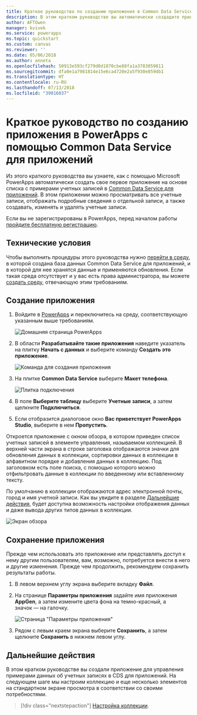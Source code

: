 ```yaml
---
title: Краткое руководство по созданию приложения в Common Data Service для приложений | Документация Майкрософт
description: В этом кратком руководстве вы автоматически создадите приложение в PowerApps, которое управляет данными в Common Data Service для приложений.
author: AFTOwen
manager: kvivek
ms.service: powerapps
ms.topic: quickstart
ms.custom: canvas
ms.reviewer: ''
ms.date: 05/06/2018
ms.author: anneta
ms.openlocfilehash: 50913e593cf279d0d1870cbe88fa1a3703059811
ms.sourcegitcommit: dfa0e1a7981814e15e6ca4720e2a5f930e859db1
ms.translationtype: HT
ms.contentlocale: ru-RU
ms.lasthandoff: 07/13/2018
ms.locfileid: "39016037"
---
```

# <a name="quickstart-generate-an-app-from-common-data-service-for-apps-in-powerapps"></a>Краткое руководство по созданию приложения в PowerApps с помощью Common Data Service для приложений

Из этого краткого руководства вы узнаете, как с помощью Microsoft PowerApps автоматически создать свое первое приложение на основе списка с примерами учетных записей в [Common Data Service для приложений](../common-data-service/data-platform-intro.md). В этом приложении можно просматривать все учетные записи, отображать подробные сведения о отдельной записи, а также создавать, изменять и удалять учетные записи.

Если вы не зарегистрированы в PowerApps, перед началом работы [пройдите бесплатную регистрацию](https://web.powerapps.com).

## <a name="prerequisites"></a>Технические условия
Чтобы выполнить процедуры этого руководства нужно [перейти в среду](working-with-environments.md), в которой создана база данных Common Data Service для приложений, и в которой для нее хранятся данные и применяются обновления. Если такая среда отсутствует и у вас есть права администратора, вы можете [создать среду](../../administrator/environments-administration.md#create-an-environment), отвечающую этим требованиям.

## <a name="generate-an-app"></a>Создание приложения
1. Войдите в [PowerApps](https://web.powerapps.com) и переключитесь на среду, соответствующую указанным выше требованиям.

    ![Домашняя страница PowerApps](./media/data-platform-create-app/sign-in.png)

1. В области **Разрабатывайте такие приложения** наведите указатель на плитку **Начать с данных** и выберите команду **Создать это приложение**.

    ![Команда для создания приложения](./media/data-platform-create-app/make-this-app.png)

1. На плитке **Common Data Service** выберите **Макет телефона**.

    ![Плитка подключения](./media/data-platform-create-app/connection-tile.png)

1. В поле **Выберите таблицу** выберите **Учетные записи**, а затем щелкните **Подключиться**.

1. Если отобразится диалоговое окно **Вас приветствует PowerApps Studio**, выберите в нем **Пропустить**.

Откроется приложение с окном обзора, в котором приведен список учетных записей в элементе управления, называемом коллекцией. В верхней части экрана в строке заголовка отображаются значки для обновления данных в коллекции, сортировки данных в коллекции в алфавитном порядке и добавления данных в коллекцию. Под заголовком есть поле поиска, с помощью которого можно отфильтровать данные в коллекции по введенному или вставленному тексту. 

По умолчанию в коллекции отображаются адрес электронной почты, город и имя учетной записи. Как вы увидите в разделе [Дальнейшие действия](data-platform-create-app.md#next-steps), будет доступна возможность настройки отображения данных и даже вывода других типов данных в коллекции.

![Экран обзора](./media/data-platform-create-app/browse-screen.png)

## <a name="save-the-app"></a>Сохранение приложения
Прежде чем использовать это приложение или представлять доступ к нему другим пользователям, вам, возможно, потребуется внести в него и другие изменения. Прежде чем продолжить, рекомендуем сохранить результаты работы.

1. В левом верхнем углу экрана выберите вкладку **Файл**.

1. На странице **Параметры приложения** задайте имя приложения **AppGen**, а затем измените цвета фона на темно-красный, а значок — на галочку.

    ![Страница "Параметры приложения"](./media/data-platform-create-app/app-settings.png)

1. Рядом с левым краем экрана выберите **Сохранить**, а затем щелкните **Сохранить** в нижнем левом углу.

## <a name="next-steps"></a>Дальнейшие действия
В этом кратком руководстве вы создали приложение для управления примерами данных об учетных записях в CDS для приложений. На следующем шаге мы настроим коллекцию и еще несколько элементов на стандартном экране просмотра в соответствии со своими потребностями.

> [!div class="nextstepaction"]
> [Настройка коллекции](customize-layout-sharepoint.md).
